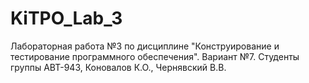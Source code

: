 # KiTPO_Lab_3
Лабораторная работа №3 по дисциплине "Конструирование и тестирование программного обеспечения". Вариант №7. Студенты группы АВТ-943, Коновалов К.О., Чернявский В.В.
